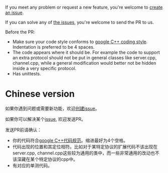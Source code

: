 If you meet any problem or request a new feature, you're welcome to [create an issue](https://github.com/Qihoo360/Clink/issues/new).

If you can solve any of [the issues](https://github.com/Qihoo360/Clink/issues), you're welcome to send the PR to us.

Before the PR:

* Make sure your code style conforms to [google C++ coding style](https://google.github.io/styleguide/cppguide.html). Indentation is preferred to be 4 spaces.
* The code appears where it should be. For example the code to support an extra protocol should not be put in general classes like server.cpp, channel.cpp, while a general modification would better not be hidden inside a very specific protocol.
* Has unittests.


# Chinese version

如果你遇到问题或需要新功能，欢迎[创建issue](https://github.com/Qihoo360/Clink/issues/new)。

如果你可以解决某个[issue](https://github.com/Qihoo360/Clink/issues), 欢迎发送PR。

发送PR前请确认：

* 你的代码符合[google C++代码规范](https://google.github.io/styleguide/cppguide.html)。缩进最好为4个空格。
* 代码出现的位置和其定位相符。比如对于某特定协议的扩展代码不该出现在server.cpp, channel.cpp这些较为通用的类中，而一些非常通用的改动也不该深藏在某个特定协议的cpp中。
* 有对应的单测代码。
